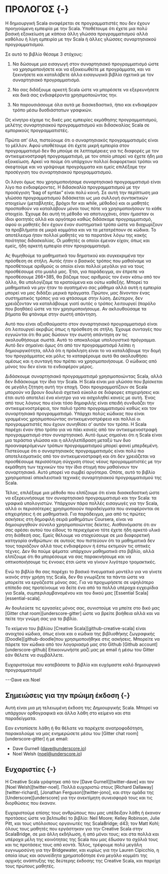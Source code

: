 # ΠΡΟΛΟΓΟΣ {-}

Η δημιουργική Scala αναφέρεται σε προγραμματιστές που δεν έχουν προηγούμενη εμπειρία με την Scala. Υποθέτουμε ότι έχετε μια πολύ βασική εξοικείωση με κάποια άλλη γλώσσα προγραμματισμού αλλά καθόλου ή λίγη εμπειρία με την Scala ή άλλες γλώσσες συναρτησιακού προγραμματισμού.

Σε αυτό το βιβλίο θέσαμε 3 στόχους:

1. Να δώσουμε μια εισαγωγή στον συναρτησιακό προγραμματισμό ώστε να χρησιμοποιήσετε και να εξοικειωθείτε με προγράμματα, και να ξεκινήσετε και καταλάβετε άλλα εισαγωγικά βιβλία σχετικά με τον συναρτησιακό προγραμματισμό.

2. Να σας διδάξουμε αρκετή Scala ώστε να μπορέσετε να εξερευνήσετε και δικά σας ενδιαφέροντα χρησιμοποιώντας την.

3. Να παρουσιάσουμε όλα αυτά με διασκεδαστικό, ήπιο και ενδιαφέρον τρόπο μέσω δυσδιάστατων γραφικών.

Ως κίνητρο είχαμε τις δικές μας εμπειρίες εκμάθησης προγραμματισμού, μελέτης συναρτησιακού προγραμματισμού και διδασκαλίας Scala σε εμπορικούς προγραμματιστές.

Πρώτα απ’ όλα, πιστεύουμε ότι ο συναρτησιακός προγραμματισμός είναι το μέλλον. Αφού υποθέτουμε ότι έχετε μικρή εμπειρία στον προγραμματισμό δεν θα μπούμε σε λεπτομέρειες για τις διαφορές με τον αντικειμενοστραφή προγραμματισμό, με τον οποίο μπορεί να έχετε ήδη μια εξοικείωση. Αρκεί να πούμε ότι υπάρχουν πολλοί διαφορετικοί τρόποι να σκεφτούμε και να γράψουμε προγράμματα και εμείς επιλέξαμε την προσέγγιση του συναρτησιακού προγραμματισμού.

Οι λόγοι όμως που χρησιμοποιήσαμε συναρτησιακό προγραμματισμό είναι λίγο πιο ενδιαφέροντες. Η διδασκαλία προγραμματισμού με την προσέγγιση “bag of syntax” είναι πολύ κοινή. Σε αυτή την περίπτωση μια γλώσσα προγραμματισμού διδάσκεται ως μια συλλογή συντακτικών στοιχείων (μεταβλητές, βρόχοι for και while, μέθοδοι) και οι μαθητές προσπαθούν να καταλάβουν μόνοι τους πότε να χρησιμοποιήσουν το κάθε στοιχείο. Έχουμε δει αυτή τη μέθοδο να αποτυγχάνει, όταν  ήμασταν οι ίδιοι φοιτητές αλλά και αργότερα καθώς διδάσκαμε προγραμματισμό, αφού οι μαθητές δεν έχουν έναν συστηματικό τρόπο ώστε να διαχωρίζουν τα προβλήματα σε μικρά κομμάτια και να τα μετατρέπουν σε κώδικα. Το αποτέλεσμα ήταν πολλοί μαθητές να τα παρατάνε λόγω της κακής ποιότητας διδασκαλίας. Οι μαθητές οι οποίοι έμεναν είχαν, όπως και εμείς, ήδη αρκετή εμπειρία στον προγραμματισμό.

Ας θυμηθούμε τα μαθηματικά του δημοτικού και συγκεκριμένα την πρόσθεση σε στήλη. Αυτός ήταν ο βασικός τρόπος που μαθαίναμε να προσθέτουμε αριθμούς οι οποίοι είναι πολλοί μεγάλοι για να τους προσθέσουμε στο μυαλό μας. Έτσι, για παράδειγμα, αν έπρεπε να προσθέσουμε 266+385, θα βάζαμε τους αριθμούς τον έναν κάτω από τον άλλο, θα υπολογίζαμε τα κρατούμενα και ούτω καθεξής. Μπορεί τα μαθηματικά να μην ήταν το αγαπημένο σας μάθημα αλλά αυτή η εμπειρία μπορεί να μας διδάξει μερικά πράγματα. Πρώτον, μας δίνονταν ένας συστηματικός τρόπος για να φτάσουμε στην λύση. Δεύτερον, δεν χρειάζονταν να καταλάβουμε γιατί αυτός ο τρόπος λειτουργεί (παρόλο που βοηθάει) ώστε να τον χρησιμοποιήσουμε. Αν ακλουθούσαμε τα βήματα θα φτάναμε στην σωστή απάντηση.

Αυτό που είναι αξιοθαύμαστο στον συναρτησιακό προγραμματισμό είναι ότι λειτουργεί ακριβώς όπως η πρόσθεση σε στήλη. Έχουμε συνταγές που εγγυώνται ότι θα μας δώσουν την σωστή απάντηση αν τις ακολουθήσουμε σωστά. Αυτό το αποκαλούμε υπολογιστικό πρόγραμμα. Αυτό δεν σημαίνει όμως ότι από τον προγραμματισμό λείπει η δημιουργικότητα, αλλά ότι η πρόκληση είναι το να καταλάβουμε την δομή του προγράμματος και μόλις το καταφέρουμε αυτό θα ακολουθήσει αμέσως και η συνταγή που πρέπει να χρησιμοποιήσουμε. Ο κώδικας από μόνος του δεν είναι το ενδιαφέρον μέρος.

Διδάσκουμε συναρτησιακό προγραμματισμό χρησιμοποιώντας Scala, αλλά δεν διδάσκουμε την ίδια την Scala. Η Scala είναι μια γλώσσα που βρίσκεται σε μεγάλη ζήτηση αυτή την εποχή. Όσοι προγραμματίζουν σε Scala μπορούν να βρουν δουλειά σχετικά εύκολα σε διάφορες επιχειρήσεις και έτσι αυτό αποτελεί ένα κίνητρο για να ασχοληθεί κανείς με αυτή. Ένας από τους λόγους που είναι τόσο δημοφιλής είναι επειδή συνδυάζει την αντικειμενοστρέφεια, τον παλιό τρόπο προγραμματισμού καθώς και τον συναρτησιακό προγραμματισμό. Υπάρχει πολύς κώδικας που είναι γραμμένος χρησιμοποιώντας αντικειμενοστρέφεια και πολλοί οι προγραμματιστές που έχουν συνηθίσει σ’ αυτόν τον τρόπο. Η Scala παρέχει έναν ήπιο τρόπο για να πάει κανείς από τον αντικειμενοστραφή προγραμματισμό στον συναρτησιακό. Αυτό όμως σημαίνει ότι η Scala είναι μια τεράστια γλώσσα και η αλληλεπίδραση μεταξύ των δυο προαναφερόμενων τρόπων προγραμματισμού μπορεί φανεί μπερδεμένη. Πιστεύουμε ότι ο συναρτησιακός προγραμματισμός είναι πολύ πιο αποτελεσματικός από τον αντικειμενοστραφή και ότι δεν χρειάζεται να προσθέσουμε περισσότερη σύγχυση στους νέους προγραμματιστές με την εκμάθηση των τεχνικών του την ίδια στιγμή που μαθαίνουν τον συναρτησιακό. Αυτό μπορεί να συμβεί αργότερα. Οπότε, αυτό το βιβλίο χρησιμοποιεί αποκλειστικά τεχνικές συναρτησιακού προγραμματισμού της Scala.

Τέλος, επιλέξαμε μια μέθοδο που ελπίζουμε ότι είναι διασκεδαστική ώστε να εξερευνήσουμε τον συναρτησιακό προγραμματισμό και την Scala: τα γραφικά υπολογιστών. Υπάρχουν πάρα πολλές εισαγωγές για την Scala, αλλά οι περισσότερες χρησιμοποιούν παραδείγματα που αναφέρονται σε επιχειρήσεις ή σε μαθηματικά. Για παράδειγμα, μια από τις πρώτες ασκήσεις στη δημοφιλή σειρά μαθημάτων Coursera, είναι να  δημιουργηθούν σύνολα χρησιμοποιώντας δείκτες. Αισθανόμαστε ότι αν σας αρέσει αυτού του είδους το περιεχόμενο τότε έχετε ήδη αρκετό υλικό στη διάθεσή σας. Εμείς θέλουμε να στοχεύσουμε σε μια διαφορετική κατηγορία ανθρώπων: σε αυτούς που πιστεύουν ότι τα μαθηματικά δεν τους ταιριάζουν αλλά τους ενδιαφέρουν ή έστω εκτιμούν τις οπτικές τέχνες. Δεν θα πούμε ψέματα: υπάρχουν μαθηματικά στο βιβλίο, αλλά ελπίζουμε ότι θα μπορέσουμε να σας παρακινήσουμε και να οπτικοποιήσουμε τις έννοιες έτσι ώστε να γίνουν λιγότερο τρομακτικές.

Ενώ το βιβλίο θα σας παρέχει το βασικό πνευματικό μοντέλο για να γίνετε ικανός στην χρήση της Scala, δεν θα γνωρίζετε τα πάντα ώστε να μπορείτε να εργάζεστε μόνος σας. Για να προχωρήσετε σε υψηλότερο επίπεδο σας προτείνουμε να δείτε ένα από τα πολλά υπέροχα εγχειρίδια για Scala, συμπεριλαμβανομένου και του δικού μας [Essential Scala][essential-scala].

Αν δουλεύετε τις εργασίες μόνος σας, συνιστούμε να μπείτε στο δικό μας [Gitter chat room][underscore-gitter] ώστε να βρείτε βοήθεια αλλά και να πείτε την γνώμη σας για το βιβλίο.

Το κείμενο του βιβλίου [Creative Scala][github-creative-scala] είναι ανοιχτού κώδικα, όπως είναι και ο κώδικα της βιβλιοθήκης ζωγραφικής [Doodle][github-doodle]που χρησιμοποιήθηκε στις ασκήσεις. Μπορείτε να πάρετε τον κώδικα από τον λογαριασμό μας στο Github [Github account][underscore-github] Επικοινωνήστε μαζί μας με email ή μέσω του Gitter εάν θέλετε να συμβάλλετε.

Ευχαριστούμε που κατεβάσατε το βιβλίο και ευχόμαστε καλό δημιουργικό προγραμματισμό!

---Dave και Noel

## Σημειώσεις για την πρώιμη έκδοση {-}

<div class="callout callout-danger">
Αυτή είναι μια μη τελειωμένη έκδοση της Δημιουργικής Scala.
Μπορεί να υπάρχουν ορθογραφικά και άλλα λάθη στο κείμενο και στα παραδείγματα.

Εαν εντοπίσετε λάθη ή θα θέλατε να παρέχετε ανατροφοδότηση, παρακαλούμε να μας ενημερώσετε μέσω του [Gitter chat room][underscore-gitter]
ή με email:

 - Dave Gurnell ([dave@underscore.io](mailto:dave@underscore.io))
 - Noel Welsh ([noel@underscore.io](mailto:noel@underscore.io))
</div>

## Ευχαριστίες {-}

Η Creative Scala γράφτηκε από τον [Dave Gurnell][twitter-dave] και τον [Noel Welsh][twitter-noel]. Πολλά ευχαριστώ στους [Richard Dallaway][twitter-richard], [Jonathan Ferguson][twitter-jono], και στην ομάδα της [Underscore][underscore] για την ανεκτίμητη συνεισφορά τους και τις διορθώσεις που έκαναν.

Ευχαριστούμε επίσης τους ανθρώπους που μας υπέδειξαν λάθη ή έκαναν προτάσεις ώστε να βελτιωθεί το βιβλίο: Neil Moore; Kelley Robinson, Julie Pitt, και τους υπόλοιπους οργανωτές της ScalaBridge; d43; τον Matt Kohl; όλους τους μαθητές που εργάστηκαν για την Creative Scala στην ScalaBridge, σε μια άλλη εκδήλωση, ή από μόνοι τους; και στα πολλά και υπέροχα μέλη της κοινότητας της Scala που μας έδωσαν τα σχόλιά τους και τις προτάσεις τους από κοντά. Τέλος, τρέφουμε πολύ μεγάλη ευγνωμοσύνη για την Bridgewater, και κυρίως για την Lauren Cipicchio, η οποία ίσως και ασυνείδητα χρηματοδότησε ένα μεγάλο κομμάτι της αρχικής ανάπτυξης της δεύτερης έκδοσης της Creative Scala, και παρείχε τους πρώτους μαθητές.
